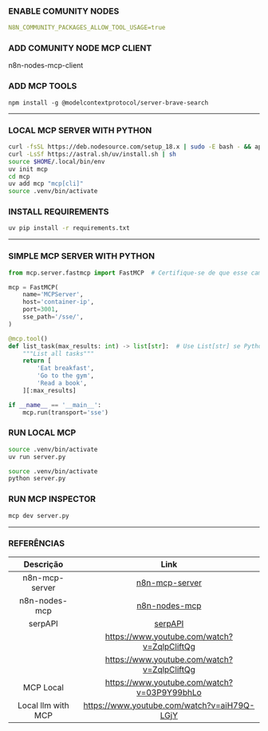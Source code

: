 ### ENABLE COMUNITY NODES
```yaml
N8N_COMMUNITY_PACKAGES_ALLOW_TOOL_USAGE=true
```
### ADD COMUNITY NODE MCP CLIENT
n8n-nodes-mcp-client

### ADD MCP TOOLS
```npx
npm install -g @modelcontextprotocol/server-brave-search
```
---
### LOCAL MCP SERVER WITH PYTHON
```sh
curl -fsSL https://deb.nodesource.com/setup_18.x | sudo -E bash - && apt install -y nodejs
curl -LsSf https://astral.sh/uv/install.sh | sh
source $HOME/.local/bin/env
uv init mcp
cd mcp
uv add mcp "mcp[cli]"
source .venv/bin/activate
```
### INSTALL REQUIREMENTS
```sh
uv pip install -r requirements.txt
```
---

### SIMPLE MCP SERVER WITH PYTHON
```py
from mcp.server.fastmcp import FastMCP  # Certifique-se de que esse caminho é válido

mcp = FastMCP(
    name='MCPServer',
    host='container-ip',
    port=3001,
    sse_path='/sse/',
)

@mcp.tool()
def list_task(max_results: int) -> list[str]:  # Use List[str] se Python <3.9
    """List all tasks"""
    return [
        'Eat breakfast',
        'Go to the gym',
        'Read a book',
    ][:max_results]

if __name__ == '__main__':
    mcp.run(transport='sse')

```

### RUN LOCAL MCP
```sh
source .venv/bin/activate
uv run server.py
```

```sh
source .venv/bin/activate
python server.py
```
### RUN MCP INSPECTOR
```sh
mcp dev server.py
```

---
### REFERÊNCIAS

|Descrição| Link  |
|:----------------:|:-----------------------------------------------------:|
|n8n-mcp-server    |[n8n-mcp-server](https://huggingface.co/blog/lynn-mikami/n8n-mcp-server)|
|n8n-nodes-mcp|[n8n-nodes-mcp](https://github.com/nerding-io/n8n-nodes-mcp)|
|serpAPI|[serpAPI](https://www.youtube.com/watch?v=pT32eqHaWj4)|
||https://www.youtube.com/watch?v=ZqlpCliftQg|
||https://www.youtube.com/watch?v=ZqlpCliftQg|
|MCP Local|https://www.youtube.com/watch?v=03P9Y99bhLo|
|Local llm with MCP|https://www.youtube.com/watch?v=aiH79Q-LGjY|
